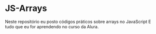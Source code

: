 # JS-Arrays
Neste repositório eu posto códigos práticos sobre arrays no JavaScript
E tudo que eu for aprendendo no curso da Alura.
